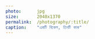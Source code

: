```yaml
---
photo:      jpg
size:       2048x1370
permalink:  /photography/:title/
caption:    "একটি বিকেল, তিনটি কাক"
---
```

